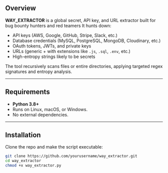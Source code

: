 ## Overview
**WAY_EXTRACTOR** is a global secret, API key, and URL extractor built for bug bounty hunters and red teamers 
It hunts down:
- API keys (AWS, Google, GitHub, Stripe, Slack, etc.)
- Database credentials (MySQL, PostgreSQL, MongoDB, Cloudinary, etc.)
- OAuth tokens, JWTs, and private keys
- URLs (generic + with extensions like `.js`, `.sql`, `.env`, etc.)
- High-entropy strings likely to be secrets

The tool recursively scans files or entire directories, applying targeted regex signatures and entropy analysis.

---

## Requirements
- **Python 3.8+**
- Runs on Linux, macOS, or Windows.
- No external dependencies.

---

## Installation
Clone the repo and make the script executable:

```bash
git clone https://github.com/yourusername/way_extractor.git
cd way_extractor
chmod +x way_extractor.py
